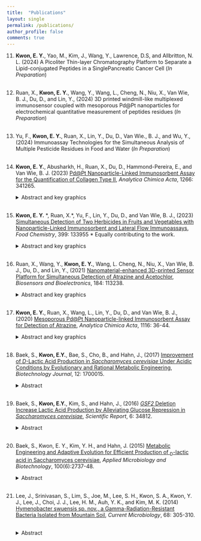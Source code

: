 ```yaml
---
title:  "Publications"
layout: single
permalink: /publications/
author_profile: false
comments: true
---
```


11. **Kwon, E. Y.**, Yao, M., Kim, J., Wang, Y., Lawrence, D.S, and Allbritton, N. L. (2024) A Picoliter Thin-layer Chromatography Platform to Separate a Lipid-conjugated Peptides in a SinglePancreatic Cancer Cell (*In Preparation*)
    <br>
    <br>

10. Ruan, X., **Kwon, E. Y.**, Wang, Y., Wang, L., Cheng, N., Niu, X., Van Wie, B. J., Du, D., and Lin, Y., (2024) 3D printed windmill-like multiplexed immunosensor coupled with mesoporous Pd@Pt nanoparticles for electrochemical quantitative measurement of peptides residues (*In Preparation*)
    <br>
    <br>

9. Yu, F., **Kwon, E. Y.**, Ruan, X., Lin, Y., Du, D., Van Wie., B. J., and Wu, Y., (2024) Immunoassay Technologies for the Simultaneous Analysis of Multiple Pesticide Residues in Food and Water (*In Preparation*)
    <br>
    <br>

8. **Kwon, E. Y.**, Abusharkh, H., Ruan, X., Du, D., Hammond-Pereira, E., and Van Wie, B. J. (2023) [Pd@Pt Nanoparticle-Linked Immunosorbent Assay for the Quantification of Collagen Type II](https://www.sciencedirect.com/science/article/abs/pii/S0003267023004865), *Analytica Chimica Acta*, 1266: 341265.
    &nbsp;&nbsp;&nbsp;&nbsp;&nbsp;&nbsp;
    <details>
        <summary>Abstract and key graphics</summary>
        <h3>Key graphics</h3>
        <img src="/assets/images/publications/aca_2023.jpg" alt="">
        <h3>Highlights</h3>
        <p>
            <ul>
            <li>Pd@Pt nanoparticle-linked immunosorbent assay for collagen type II quantification.</li>
            <li>A direct sandwich ELISA-like format with Pd@Pt nanoparticles.</li>
            <li>An LOD of 1 ng mL<sup>−1</sup> with a linear range of 1 ng mL<sup>−1</sup> to 50 μg mL<sup>−1</sup></li>
            </ul> 
        </p>
        <h3>Abstract</h3>
        <p style="text-align: justify">
        The evaluation of specific protein content in engineered tissues provides a gateway for developing regenerative medicine treatments. Since collagen type II, the major component of articular cartilage, is critical for the blossoming field of articular cartilage tissue engineering, the interest in this protein is growing rapidly. Accordingly, the need for quantification of collagen type II is increasing as well. In this study, we provide recent results for a new quantifying nanoparticle sandwich immunoassay technique for collagen type II. Since mesoporous palladium@platinum (Pd@Pt) nanoparticles have peroxidase-like catalytic activities, these nanoparticles were utilized in an enzyme-linked immunosorbent assay (ELISA)-like format to circumvent the need for traditional enzymes. These nanoparticles were easily conjugated with anti-collagen type II antibodies by the natural affinity interaction and used to develop a direct sandwich ELISA-like format for nanoparticle-linked immunosorbent assays. Using this method, we obtained a limit of detection of 1 ng mL<sup>−1</sup>, a limit of quantification of 9 ng mL-1. and a broad linear range between 1 ng mL<sup>−1</sup> and 50 μg mL<sup>−1</sup> for collagen type II with an average relative standard deviation of 5.5%, useable over a pH range of 7 – 9 at least. The assay was successfully applied to quantify collagen type II in cartilage tissues and compared with the results of commercial ELISAs and gene expression by reverse transcription-quantitative polymerase chain reaction. This method provides a thermally stable and cost-efficient alternative to traditional ELISAs. It also extends the application of nanoparticle-linked immunosorbent assays, thereby providing the potential to quantify other proteins and apply the technology in the medical, environmental, and biotechnology industry fields.
        </p>
    </details>
    <br>

7. **Kwon, E. Y.** \*, Ruan, X.\*, Yu, F., Lin, Y., Du, D., and Van Wie, B. J., (2023) [Simultaneous Detection of Two Herbicides in Fruits and Vegetables with Nanoparticle-Linked Immunosorbent and Lateral Flow Immunoassays](https://www.sciencedirect.com/science/article/abs/pii/S0308814622019173), *Food Chemistry*, 399: 133955 \* Equally contributing to the work.
    &nbsp;&nbsp;&nbsp;&nbsp;&nbsp;&nbsp;
    <details>
        <summary>Abstract and key graphics</summary>
        <h3>Key graphics</h3>
        <img src="/assets/images/publications/fc_2023.png" alt="">
        <h3>Highlights</h3>
        <p>
            <ul>
            <li>Peroxidase-like Pd@Pt nanoparticles are useful in two immunoassay formats.</li>
            <li>Atrazine and acetochlor are quantifiable in juices, fruits, and vegetable samples.</li>
            <li>Two nanoparticle-amplified immunoassays are validated using HPLC.</li>
            </ul> 
        </p>
        <h3>Abstract</h3>
        <p style="text-align: justify">
        Herbicides atrazine and acetochlor are used in crop production. Because of environmental and health hazards with respective maximum contamination levels of 3 and 20 ng/mL, quantifying these herbicides is important when considering presence in foods and vegetables. We utilized two Pd@Pt nanoparticle-amplified immunoassays, a colorimetric Pd@Pt nanoparticle-linked immunosorbent assay (NLISA) and differential pulse voltammetry (DPV) dependent on catalytic activity of Pd@Pt in a dua<sub>l</sub>-lateral flow immunoassay (dual-LFIA-DPV). We achieved overall recoveries of 88.5 – 114 % in juice, fruit, and vegetable samples for both immunoassays. The NLISA yielded limits of detection (LODs) of 0.59 and 0.31 µg/kg and the dual-LFIA-DPV 0.27 and 0.51 µg/kg for the two respective species. Results for both immunoassays were validated by high-performance liquid chromatography (HPLC), for all food and drink samples though LODs are compromised when configuring the HPLC for both species with the same chromatogram. We expect Pd@Pt-based immunoassays to prove useful in various fields.
        </p>
    </details>
    <br>


6. Ruan, X., Wang, Y., **Kwon, E. Y.**, Wang, L. Cheng, N., Niu, X., Van Wie, B. J., Du, D., and Lin, Y., (2021) [Nanomaterial-enhanced 3D-printed Sensor Platform for Simultaneous Detection of
Atrazine and Acetochlor](https://www.sciencedirect.com/science/article/abs/pii/S095656632100275X), *Biosensors and Bioelectronics*, 184: 113238.
    &nbsp;&nbsp;&nbsp;&nbsp;&nbsp;&nbsp;
    <details>
        <summary>Abstract and key graphics</summary>
        <h3>Key graphics</h3>
        <img src="/assets/images/publications/bb_2021.png" alt="">
        <h3>Highlights</h3>
        <p>
            <ul>
            <li>Simultaneous detection of herbicides was achieved based on lateral flow immunoassay(LFIA) and electrochemical detection.</li>
            <li>Mesoporous bimetal nanoparticle with superior peroxidase-like activity was synthesized and applied for quantitative analysis.</li>
            <li>3D-printing technique was employed to prototype and fabricate the bi-channel electrochemical LFIA system.</li>
            </ul> 
        </p>
        <h3>Abstract</h3>
        <p style="text-align: justify">
        The widespread use of herbicides in agriculture and gardening causes environmental and safety issues such as water pollution. Thus, efficient and convenient analysis of the levels of herbicide residues is of significant importance. Here, we employed 3D-printing to design a multiplex immunosensor for simultaneous detection of two widely used herbicides, atrazine and acetochlor. Multiplexing was achieved through customization of a lateral flow immunoassay, and then integrated with an electrochemical analyzer for ultrasensitive detection. Quantification of herbicide residues was realized through the detection of a novel nanomaterial label, the mesoporous core-shell palladium@platium nanoparticle (Pd@Pt NP), for its outstanding peroxidase-like property. During the electrochemical analysis, the catalytic activity of Pd@Pt NPs on the redox reaction between thionin acetate and hydrogen peroxide provided an electrochemically driven signal that accurately indicated the level of herbicide residues. Using this Nanomaterial-enhanced multiplex electrochemical immunosensing (NEMEIS) system, simultaneous detection of atrazine and acetochlor was realized with a limit of detection of 0.24 ppb and 3.2 ppb, respectively. To further evaluate the feasibility, the optimized NEMEIS was employed for detection in atrazine and acetochlor residue-containing spiked samples, and an overall recovery with 90.8% – 117% range was obtained. The NEMEIS constructed with the aid of 3D-printing provides a rapid, precise, economical, and portable detection device for herbicides, and its success suggests potential broad applications in chemical analysis, biosensors and point-of-care monitoring.
        </p>
    </details>
    <br>

5. **Kwon, E. Y.**, Ruan, X., Wang, L., Lin, Y., Du, D., and Van Wie, B. J., (2020) [Mesoporous Pd@Pt Nanoparticle-linked Immunosorbent Assay for Detection of Atrazine](https://www.sciencedirect.com/science/article/abs/pii/S0003267020303603?via%3Dihub), *Analytica Chimica Acta*, 1116: 36-44.
    &nbsp;&nbsp;&nbsp;&nbsp;&nbsp;&nbsp;
    <details>
        <summary>Abstract and key graphics</summary>
        <h3>Key graphics</h3>
        <img src="/assets/images/publications/aca_2020.jpg" alt="">
        <h3>Highlights</h3>
        <p>
            <ul>
            <li>A peroxidase-like Pd@Pt nanoparticle-linked immunosorbent assay (NLISA) for atrazine.</li>
            <li>NLISA has an LOD for atrazine of 0.5 ng mL<sup>−1</sup> and range of 0.1–500 ng mL<sup>−1</sup></li>
            <li>Atrazine NLISA has significant advantages over conventional and other novel methods.</li>
            </ul> 
        </p>
        <h3>Abstract</h3>
        <p style="text-align: justify">
        Atrazine is a widely used herbicide in the United States; however, the Environmental Protection Agency (EPA) has issued warnings about atrazine because of its reported potential harmful effects on animals and humans. Therefore, developing efficient ways to detect this herbicide’s residue are critically important. The competitive ELISA is a useful method for detecting chemicals for which antibodies exist due to its high sensitivity, specificity, and efficiency. However, the assay typically requires a separate application of a secondary antibody linked to an enzyme that catalyzes conversion of a non-colored organic to a detectable colored product.

        In this study, we used the recently developed peroxidase-like mesoporous core–shell palladium@platinum (Pd@Pt) nanoparticle which can easily be bound directly to primary antibody, thereby eliminating the need for a secondary antibody conjugate. We report a first instance in which this technique is applied for use in a competitive assay for small molecules, in this case the herbicide atrazine. Due to their high-surface area and mesoporous structure, Pd@Pt nanoparticles enable fast mass transfer for reaction with excellent catalytic activity. This leads to high sensitivity in our immunoassay with a limit of detection of 0.5 ng mL<sup>−1</sup> defined by selecting an IC10 concentration, i.e., the analyte concentration at which 10% of the available Pd@Pt nanoparticle-labeled antibody is inhibited from binding to a plate coated with a bovine serum albumin-atrazine conjugate. We applied our method to well-water and pond water samples spiked with atrazine. Our tests at 5, 10, and 20 ng mL<sup>−1</sup> yielded recoveries of 99 – 115%, offering strong supporting evidence that atrazine and other low molecular weight herbicides and pesticides can be detected using this immunoassay approach. Detection with this method is expected to lead to its use in a wide spectrum of applications in agriculture, medical, and biotechnology arenas.
        </p>
    </details>
    <br>

4. Baek, S., **Kwon, E.Y.**, Bae, S., Cho, B., and Hahn, J., (2017) [Improvement of *D*-Lactic Acid Production in *Saccharomyces cerevisiae* Under Acidic Conditions by Evolutionary and Rational Metabolic Engineering](https://analyticalsciencejournals.onlinelibrary.wiley.com/doi/abs/10.1002/biot.201700015), *Biotechnology Journal*, 12: 1700015.
    &nbsp;&nbsp;&nbsp;&nbsp;&nbsp;&nbsp;
    <details>
        <summary>Abstract</summary>
        <h3>Abstract</h3>
        <p style="text-align: justify">
        Microbial lactic acid (LA) production under acidic fermentation conditions is favorable to reduce the production cost, but circumventing LA toxicity is a major challenge. A <sub>d</sub>-LA-producing <i>Saccharomyces cerevisiae</i> strain JHY5610 is generated by expressing <sub>d</sub>-lactate dehydrogenase gene (Lm. <i>ldhA</i>) from <i>Leuconostoc mesenteroides</i>, while deleting genes involved in ethanol production (<i>ADH1, ADH2, ADH3, ADH4, and ADH5</i>), glycerol production (<i>GPD1</i> and <i>GPD2</i>), and degradation of <sub>d</sub>-LA (DLD1). Adaptive laboratory evolution of JHY5610 lead to a strain JHY5710 having higher LA tolerance and <sub>d</sub>-LA-production capability. Genome sequencing of JHY5710 reveal that SUR1<sup>I245S</sup> mutation increases LA tolerance and <sub>d</sub>-LA-production, whereas a loss-of-function mutation of ERF2 only contributes to increasing <sub>d</sub>-LA production. Introduction of both SUR1<sup>I245S</sup> and erf2Δ mutations into JHY5610 largely mimic the <sub>d</sub>-LA-production capability of JHY5710, suggesting that these two mutations, which could modulate sphingolipid production and protein palmitoylation, are mainly responsible for the improved <sub>d</sub>-LA production in JHY5710. JHY5710 is further improved by deleting <i>PDC1</i> encoding pyruvate decarboxylase and additional integration of Lm. <i>ldhA</i> gene. The resulting strain JHY5730 produce up to 82.6 g L<sup>−1</sup> of <sub>d</sub>-LA with a yield of 0.83 g g<sup>−1</sup> glucose and a productivity of 1.50 g/(L · h) in fed-batch fermentation at pH 3.5.        
        </p>
    </details>
    <br>


3. Baek, S., **Kwon, E.Y.**, Kim, S., and Hahn, J., (2016) [*GSF2* Deletion Increase Lactic Acid Production by Alleviating Glucose Repression in *Saccharomyces cerevisiae*](https://www.nature.com/articles/srep34812), *Scientific Report*, 6: 34812.
    &nbsp;&nbsp;&nbsp;&nbsp;&nbsp;&nbsp;
    <details>
        <summary>Abstract</summary>
        <h3>Abstract</h3>
        <p style="text-align: justify">
        Improving lactic acid (LA) tolerance is important for cost-effective microbial production of LA under acidic fermentation conditions. Previously, we generated LA-tolerant <sub>D</sub>-LA-producing <i>S. cerevisiae</i> strain JHY5310 by laboratory adaptive evolution of JHY5210. In this study, we performed whole genome sequencing of JHY5310, identifying four loss-of-function mutations in <i>GSF2, SYN8, STM1</i>, and <i>SIF2</i> genes, which are responsible for the LA tolerance of JHY5310. Among the mutations, a nonsense mutation in <i>GSF2</i> was identified as the major contributor to the improved LA tolerance and LA production in JHY5310. Deletion of <i>GSF2</i> in the parental strain JHY5210 significantly improved glucose uptake and <sub>D</sub>-LA production levels, while derepressing glucose-repressed genes including genes involved in the respiratory pathway. Therefore, more efficient generation of ATP and NAD<sup>+</sup> via respiration might rescue the growth defects of the LA-producing strain, where ATP depletion through extensive export of lactate and proton is one of major reasons for the impaired growth. Accordingly, alleviation of glucose repression by deleting MIG1 or <i>HXK2</i> in JHY5210 also improved <sub>D</sub>-LA production. <i>GSF2</i> deletion could be applied to various bioprocesses where increasing biomass yield or respiratory flux is desirable.
        </p>
    </details>
    <br>


2. Baek, S., Kwon, E. Y., Kim, Y. H., and Hahn, J. (2015) [Metabolic Engineering and Adaptive Evolution for Efficient Production of <sub>D</sub>-lactic acid in Saccharomyces cerevisiae](https://link.springer.com/article/10.1007/s00253-015-7174-0), *Applied Microbiology and Biotechnology*, 100(6):2737-48.
    &nbsp;&nbsp;&nbsp;&nbsp;&nbsp;&nbsp;
    <details>
        <summary>Abstract</summary>
        <h3>Abstract</h3>
        <p style="text-align: justify">
        There is an increasing demand for microbial production of lactic acid (LA) as a monomer of biodegradable poly lactic acid (PLA). Both optical isomers, <sub>D</sub>-LA and <sub>L</sub>-LA, are required to produce stereocomplex PLA with improved properties. In this study, we developed <i>Saccharomyces cerevisiae</i> strains for efficient production of <sub>D</sub>-LA. <sub>D</sub>-LA production was achieved by expressing highly stereospecific <sub>D</sub>-lactate dehydrogenase gene (<i>ldhA</i>, LEUM_1756) from <i>Leuconostoc mesenteroides</i> subsp. <i>mesenteroides</i> ATCC 8293 in <i>S. cerevisiae</i> lacking natural LA production activity. <sub>D</sub>-LA consumption after glucose depletion was inhibited by deleting DLD1 encoding <sub>D</sub>-lactate dehydrogenase and JEN1 encoding monocarboxylate transporter. In addition, ethanol production was reduced by deleting <i>PDC1</i> and <i>ADH1</i> genes encoding major pyruvate decarboxylase and alcohol dehydrogenase, respectively, and glycerol production was eliminated by deleting <i>GPD1</i> and <i>GPD2</i> genes encoding glycerol-3-phosphate dehydrogenase. LA tolerance of the engineered <sub>D</sub>-LA-producing strain was enhanced by adaptive evolution and overexpression of HAA1 encoding a transcriptional activator involved in weak acid stress response, resulting in effective <sub>D</sub>-LA production up to 48.9 g/L without neutralization. In a flask fed-batch fermentation under neutralizing condition, our evolved strain produced 112.0 g/L <sub>D</sub>-LA with a yield of 0.80 g/g glucose and a productivity of 2.2 g/(L · h).
        </p>
    </details>
    <br>



1. Lee, J., Srinivasan, S., Lim, S., Joe, M., Lee, S. H., Kwon, S. A., Kwon, Y. J., Lee, J., Choi, J. J., Lee, H. M., Auh, Y. K., and Kim, M. K. (2014) [Hymenobacter swuensis sp. nov., a Gamma-Radiation-Resistant Bacteria Isolated from Mountain Soil](https://link.springer.com/article/10.1007/s00284-013-0478-3), *Current Microbiology*, 68: 305-310.
    &nbsp;&nbsp;&nbsp;&nbsp;&nbsp;&nbsp;
    <details>
        <summary>Abstract</summary>
        <h3>Abstract</h3>
        <p style="text-align: justify">
        Gram stain-negative and non-motile bacteria, designated as DY53<sup>T</sup> and DY43, were isolated from mountain soil in South Korea prior exposure with 5 kGy gamma radiation. Phylogenetic analysis based on 16S rRNA gene sequence revealed that the strains belonged to the family Cytophagaceae in the class <i>Cytophagia</i>. 16S rRNA gene sequence similarity of strains DY53<sup>T</sup> and DY43 was 100 %. The highest degrees of sequence similarities of strains DY53<sup>T</sup> and DY43 were found with <i>Hymenobacter perfusus</i> A1-12<sup>T</sup> (98.8 %), <i>Hymenobacter rigui</i> WPCB131<sup>T</sup> (98.5 %), <i>H. yonginensis</i> HMD1010<sup>T</sup> (97.9 %), <i>H. xinjiangensis</i> X2-1g<sup>T</sup> (96.6 %), and <i>H. gelipurpurascens</i> Txg1T (96.5 %). The DNA G+C content of the novel strains DY53<sup>T</sup> and DY43 were 59.5 mol%. Chemotaxonomic data revealed that strains possessed major fatty acids such as C<sub>15:0</sub> iso, C<sub>15:0</sub> anteiso, C<sub>16:1</sub> ω5c, summed feature 3 (16:1 ω7c/ω6c), summed feature 4 (17:1 anteiso B/iso I) and C17:0 iso, and major polar lipid was phosphatidylethanolamine. The novel strains showed resistance to gamma radiation, with a D10 value (i.e., the dose required to reduce the bacterial population by tenfold) in excess of 5 kGy. Based on these data, strains DY53<sup>T</sup> and DY43 should be classified as representing a novel species, for which the name Hymenobacter swuensis sp. nov. is proposed, with the type strain DY53<sup>T</sup> (=KCTC 32018<sup>T</sup> = JCM 18582<sup>T</sup>) and DY43 (=KCTC 32010).
        </p>
    </details>
    <br>
